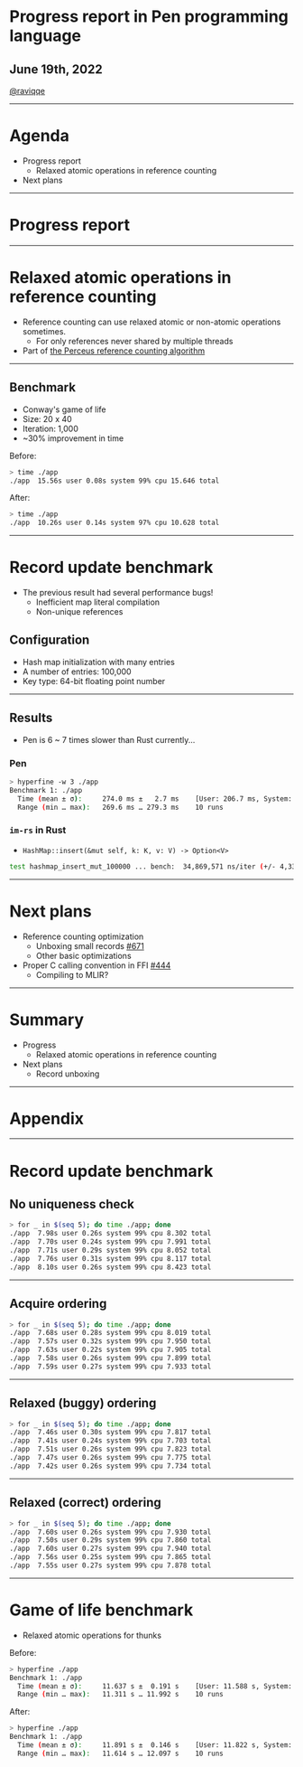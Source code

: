 # Progress report in Pen programming language

## June 19th, 2022

[@raviqqe](https://github.com/raviqqe)

---

# Agenda

- Progress report
  - Relaxed atomic operations in reference counting
- Next plans

---

# Progress report

---

# Relaxed atomic operations in reference counting

- Reference counting can use relaxed atomic or non-atomic operations sometimes.
  - For only references never shared by multiple threads
- Part of [the Perceus reference counting algorithm](https://www.microsoft.com/en-us/research/publication/perceus-garbage-free-reference-counting-with-reuse/)

---

## Benchmark

- Conway's game of life
- Size: 20 x 40
- Iteration: 1,000
- ~30% improvement in time

Before:

```sh
> time ./app
./app  15.56s user 0.08s system 99% cpu 15.646 total
```

After:

```sh
> time ./app
./app  10.26s user 0.14s system 97% cpu 10.628 total
```

---

# Record update benchmark

- The previous result had several performance bugs!
  - Inefficient map literal compilation
  - Non-unique references

## Configuration

- Hash map initialization with many entries
- A number of entries: 100,000
- Key type: 64-bit floating point number

---

## Results

- Pen is 6 ~ 7 times slower than Rust currently...

### Pen

```sh
> hyperfine -w 3 ./app
Benchmark 1: ./app
  Time (mean ± σ):     274.0 ms ±   2.7 ms    [User: 206.7 ms, System: 16.8 ms]
  Range (min … max):   269.6 ms … 279.3 ms    10 runs
```

### `im-rs` in Rust

- `HashMap::insert(&mut self, k: K, v: V) -> Option<V>`

```sh
test hashmap_insert_mut_100000 ... bench:  34,869,571 ns/iter (+/- 4,337,627)
```

---

# Next plans

- Reference counting optimization
  - Unboxing small records [#671](https://github.com/pen-lang/pen/issues/671)
  - Other basic optimizations
- Proper C calling convention in FFI [#444](https://github.com/pen-lang/pen/issues/444)
  - Compiling to MLIR?

---

# Summary

- Progress
  - Relaxed atomic operations in reference counting
- Next plans
  - Record unboxing

---

# Appendix

---

# Record update benchmark

## No uniqueness check

```sh
> for _ in $(seq 5); do time ./app; done
./app  7.98s user 0.26s system 99% cpu 8.302 total
./app  7.70s user 0.24s system 99% cpu 7.991 total
./app  7.71s user 0.29s system 99% cpu 8.052 total
./app  7.76s user 0.31s system 99% cpu 8.117 total
./app  8.10s user 0.26s system 99% cpu 8.423 total
```

---

## Acquire ordering

```sh
> for _ in $(seq 5); do time ./app; done
./app  7.68s user 0.28s system 99% cpu 8.019 total
./app  7.57s user 0.32s system 99% cpu 7.950 total
./app  7.63s user 0.22s system 99% cpu 7.905 total
./app  7.58s user 0.26s system 99% cpu 7.899 total
./app  7.59s user 0.27s system 99% cpu 7.933 total
```

---

## Relaxed (buggy) ordering

```sh
> for _ in $(seq 5); do time ./app; done
./app  7.46s user 0.30s system 99% cpu 7.817 total
./app  7.41s user 0.24s system 99% cpu 7.703 total
./app  7.51s user 0.26s system 99% cpu 7.823 total
./app  7.47s user 0.26s system 99% cpu 7.775 total
./app  7.42s user 0.26s system 99% cpu 7.734 total
```

---

## Relaxed (correct) ordering

```sh
> for _ in $(seq 5); do time ./app; done
./app  7.60s user 0.26s system 99% cpu 7.930 total
./app  7.50s user 0.29s system 99% cpu 7.860 total
./app  7.60s user 0.27s system 99% cpu 7.940 total
./app  7.56s user 0.25s system 99% cpu 7.865 total
./app  7.55s user 0.27s system 99% cpu 7.878 total
```

---

# Game of life benchmark

- Relaxed atomic operations for thunks

Before:

```sh
> hyperfine ./app
Benchmark 1: ./app
  Time (mean ± σ):     11.637 s ±  0.191 s    [User: 11.588 s, System: 0.094 s]
  Range (min … max):   11.311 s … 11.992 s    10 runs
```

After:

```sh
> hyperfine ./app
Benchmark 1: ./app
  Time (mean ± σ):     11.891 s ±  0.146 s    [User: 11.822 s, System: 0.109 s]
  Range (min … max):   11.614 s … 12.097 s    10 runs
```
